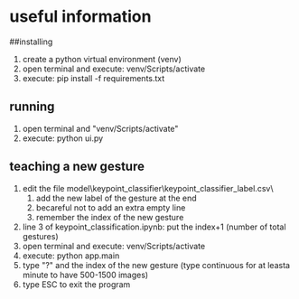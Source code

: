 # useful information

##installing
1. create a python virtual environment (venv)
2. open terminal and execute: venv/Scripts/activate
3. execute: pip install -f requirements.txt

## running
1. open terminal and "venv/Scripts/activate"
2. execute: python ui.py

## teaching a new gesture
1. edit the file model\keypoint_classifier\keypoint_classifier_label.csv\
   1. add the new label of the gesture at the end
   2. becareful not to add an extra empty line
   3. remember the index of the new gesture 
2. line 3 of keypoint_classification.ipynb: put the index+1 (number of total gestures)
3. open terminal and execute: venv/Scripts/activate
4. execute: python app.main
5. type "?" and the index of the new gesture (type continuous for at leasta minute to have 500-1500 images)
6. type ESC to exit the program